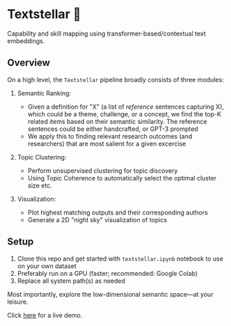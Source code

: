 # Textstellar 🌌

Capability and skill mapping using transformer-based/contextual text embeddings.

## Overview

On a high level, the `Textstellar` pipeline broadly consists of three modules:

1. Semantic Ranking:
    - Given a definition for "X" (a list of *reference* sentences capturing X), which could be a theme, challenge, or a concept, we find the top-K related items based on their semantic similarity. The reference sentences could be either handcrafted, or GPT-3 prompted
    - We apply this to finding relevant research outcomes (and researchers) that are most salient for a given excercise

2. Topic Clustering:
    - Perform unsupervised clustering for topic discovery
    - Using Topic Coherence to automatically select the optimal cluster size etc.
3. Visualization:
    - Plot highest matching outputs and their corresponding authors
    - Generate a 2D "night sky" visualization of topics

## Setup 
1. Clone this repo and get started with `textstellar.ipynb` notebook to use on your own dataset
2. Preferably run on a GPU (faster; recommended: Google Colab)
3. Replace all system path(s) as needed

Most importantly, explore the low-dimensional semantic space—at your leisure.

Click [here](https://textstellar.com/climate_change) for a live demo.